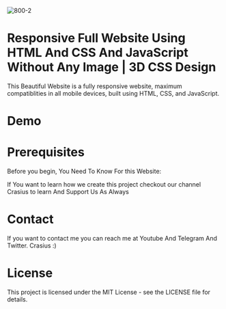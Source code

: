 ![800-2](https://github.com/user-attachments/assets/cdbeee68-d675-4d09-ab61-be3aa5cb9f59)


<h1>Responsive Full Website Using HTML And CSS And JavaScript Without Any Image | 3D CSS Design</h1>

This Beautiful Website is a fully responsive website, maximum compatiblities in all mobile devices, built using HTML, CSS, and JavaScript.

<h1>Demo</h1>





<h1>Prerequisites</h1>
Before you begin, You Need To Know For this Website:

If You want to learn how we create this project checkout our channel Crasius 
to learn And Support Us As Always

<h1>Contact</h1>
If you want to contact me you can reach me at Youtube And Telegram And Twitter.
Crasius :)

<h1>License</h1>
This project is licensed under the MIT License - see the LICENSE file for details.

